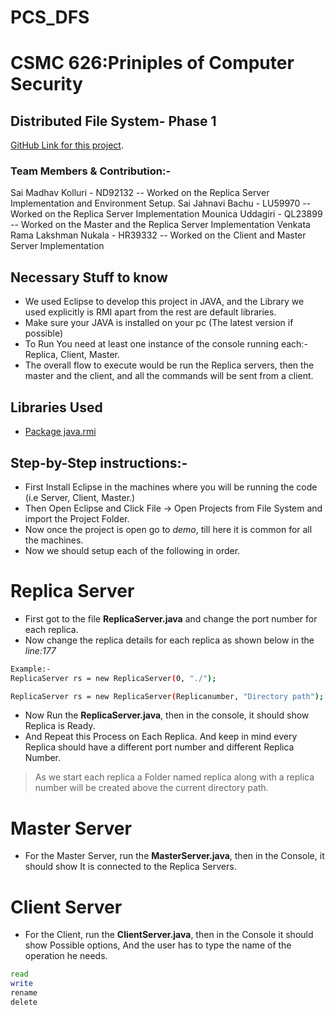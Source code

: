 # PCS_DFS
# CSMC 626:Priniples of Computer Security
## Distributed File System- Phase 1 

[GitHub Link for this project](https://github.com/MadhavGTX47/PCS_DFS).

### Team Members & Contribution:-

Sai Madhav Kolluri - ND92132 -- Worked on the Replica Server Implementation and Environment Setup.
Sai Jahnavi Bachu - LU59970  -- Worked on the Replica Server Implementation
Mounica Uddagiri - QL23899   -- Worked on the Master and the Replica Server Implementation
Venkata Rama Lakshman Nukala - HR39332 -- Worked on the Client and Master Server Implementation

## Necessary Stuff to know 

- We used Eclipse to develop this project in JAVA, and the Library we used explicitly is RMI  apart from the rest are default libraries.
- Make sure your JAVA is installed on your pc (The latest version if possible)
- To Run You need at least one instance of the console running each:- Replica, Client, Master.
- The overall flow to execute would be run the Replica servers, then the master and the client, and all the commands will be sent from a client.

## Libraries Used
- [Package java.rmi](https://docs.oracle.com/javase/8/docs/api/java/rmi/package-summary.html)

##  Step-by-Step instructions:-
- First Install Eclipse in the machines where you will be running the code (i.e Server, Client, Master.)
- Then Open Eclipse and Click File -> Open Projects from File System and import the Project Folder.
- Now once the project is open go to *demo*, till here it is common for all the machines.
- Now we should setup each of the following in order.

# Replica Server
- First got to the file **ReplicaServer.java** and change the port number for each replica. 
- Now change the replica details for each replica as shown below in the *line:177*
```sh
Example:-
ReplicaServer rs = new ReplicaServer(0, "./");
```
```sh
ReplicaServer rs = new ReplicaServer(Replicanumber, "Directory path");
```
- Now  Run the **ReplicaServer.java**, then in the console, it should show Replica is Ready.
- And Repeat this Process on Each Replica. And keep in mind every Replica should have a different port number and different Replica Number. 

> As we start each replica a Folder named replica along with a replica number will be created above the current directory path. 

# Master Server
- For the Master Server, run the **MasterServer.java**, then in the Console, it should show It is connected to the Replica Servers.

# Client Server
- For the Client, run the **ClientServer.java**, then in the Console it should show Possible options, And the user has to type the name of the operation he needs.

```sh
read
write 
rename
delete
```
